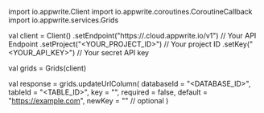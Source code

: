 import io.appwrite.Client
import io.appwrite.coroutines.CoroutineCallback
import io.appwrite.services.Grids

val client = Client()
    .setEndpoint("https://<REGION>.cloud.appwrite.io/v1") // Your API Endpoint
    .setProject("<YOUR_PROJECT_ID>") // Your project ID
    .setKey("<YOUR_API_KEY>") // Your secret API key

val grids = Grids(client)

val response = grids.updateUrlColumn(
    databaseId = "<DATABASE_ID>",
    tableId = "<TABLE_ID>",
    key = "",
    required = false,
    default = "https://example.com",
    newKey = "" // optional
)
